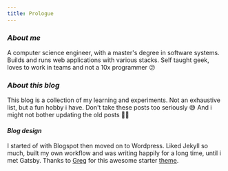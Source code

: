 ```yaml
---
title: Prologue
---
```


### *About me*

A computer science engineer, with a master's degree in software systems. Builds and runs web applications with various stacks. Self taught geek, loves to work in teams and not a 10x programmer 😕 

### *About this blog*

This blog is a collection of my learning and experiments. Not an exhaustive list, but a fun hobby i have. Don't take these posts too seriously 😅 And i might not bother updating the old posts 🤷‍♂️ 

#### *Blog design*

I started of with Blogspot then moved on to Wordpress. Liked Jekyll so much, built my own workflow and was writing happily for a long time, until i met Gatsby.
Thanks to [Greg]("https://github.com/greglobinski") for this awesome starter [theme]("https://github.com/greglobinski/gatsby-starter-personal-blog").